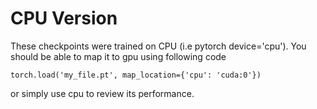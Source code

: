 # CPU Version

These checkpoints were trained on CPU (i.e pytorch device='cpu'). You should be able to map it to gpu using following code 
```
torch.load('my_file.pt', map_location={'cpu': 'cuda:0'})
```

or simply use cpu to review its performance.